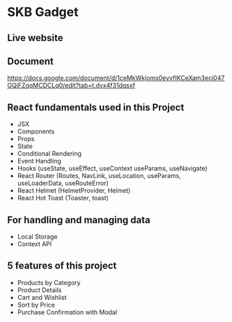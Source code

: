 # SKB Gadget

## Live website


## Document
https://docs.google.com/document/d/1ceMkWkjoms0eyvfIKCeXam3ecj047GQiFZgqMCDCLq0/edit?tab=t.dyx4f31dqsxf

## React fundamentals used in this Project
* JSX
* Components
* Props
* State
* Conditional Rendering
* Event Handling
* Hooks (useState, useEffect, useContext useParams, useNavigate)
* React Router (Routes, NavLink, useLocation, useParams, useLoaderData, useRouteError)
* React Helmet (HelmetProvider, Helmet)
* React Hot Toast (Toaster, toast)

## For handling and managing data
* Local Storage
* Context API

## 5 features of this project
* Products by Category
* Product Details
* Cart and Wishlist
* Sort by Price
* Purchase Confirmation with Modal